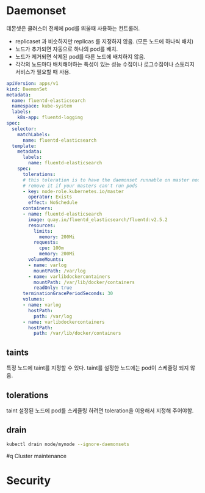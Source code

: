# Daemonset


데몬셋은 클러스터 전체에 pod를 띄울때 사용하는 컨트롤러.

- replicaset 과 비슷하지만 replicas 를 지정하지 않음. (모든 노드에 하나씩 배치)
- 노드가 추가되면 자동으로 하나의 pod를 배치.
- 노드가 제거되면 삭제된 pod를 다른 노드에 배치하지 않음.
- 각각의 노드마다 배치해야하는 특성이 있는 성능 수집이나 로그수집이나 스토리지 서비스가 필요할 때 사용.

```yaml
apiVersion: apps/v1
kind: DaemonSet
metadata:
  name: fluentd-elasticsearch
  namespace: kube-system
  labels:
    k8s-app: fluentd-logging
spec:
  selector:
    matchLabels:
      name: fluentd-elasticsearch
  template:
    metadata:
      labels:
        name: fluentd-elasticsearch
    spec:
      tolerations:
      # this toleration is to have the daemonset runnable on master nodes
      # remove it if your masters can't run pods
      - key: node-role.kubernetes.io/master
        operator: Exists
        effect: NoSchedule
      containers:
      - name: fluentd-elasticsearch
        image: quay.io/fluentd_elasticsearch/fluentd:v2.5.2
        resources:
          limits:
            memory: 200Mi
          requests:
            cpu: 100m
            memory: 200Mi
        volumeMounts:
        - name: varlog
          mountPath: /var/log
        - name: varlibdockercontainers
          mountPath: /var/lib/docker/containers
          readOnly: true
      terminationGracePeriodSeconds: 30
      volumes:
      - name: varlog
        hostPath:
          path: /var/log
      - name: varlibdockercontainers
        hostPath:
          path: /var/lib/docker/containers

```

## taints

특정 노드에 taint를 지정할 수 있다.
taint를 설정한 노드에는 pod이 스케쥴링 되지 않음. 


## tolerations

taint 설정된 노드에 pod를 스케쥴링 하려면 toleration을 이용해서 지정해 주어야함.

## drain

```bash
kubectl drain node/mynode --ignore-daemonsets
```

#q Cluster maintenance



# Security
